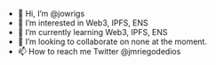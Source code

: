 - 👋 Hi, I’m @jowrigs
- 👀 I’m interested in Web3, IPFS, ENS
- 🌱 I’m currently learning Web3, IPFS, ENS
- 💞️ I’m looking to collaborate on none at the moment.
- 📫 How to reach me Twitter @jmriegodedios

<!---
jowrigs/jowrigs is a ✨ special ✨ repository because its `README.md` (this file) appears on your GitHub profile.
You can click the Preview link to take a look at your changes.
--->
